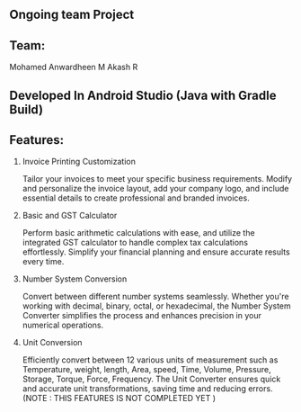 ## Ongoing team Project

## Team:

Mohamed Anwardheen M
Akash R 

## Developed In Android Studio (Java with Gradle Build)

## Features: 

 1. Invoice Printing Customization

    Tailor your invoices to meet your specific business requirements. Modify and personalize the invoice layout, add your company logo, and include essential details to create professional and branded invoices.

 2. Basic and GST Calculator

    Perform basic arithmetic calculations with ease, and utilize the integrated GST calculator to handle complex tax calculations effortlessly. Simplify your financial planning and ensure accurate results every time.

3. Number System Conversion

    Convert between different number systems seamlessly. Whether you're working with decimal, binary, octal, or hexadecimal, the Number System Converter simplifies the process and enhances precision in your numerical operations.

4. Unit Conversion

    Efficiently convert between 12 various units of measurement such as Temperature, weight, length, Area, speed, Time, Volume, Pressure, Storage, Torque, Force, Frequency. The Unit Converter ensures quick and accurate unit transformations, saving time and reducing errors.(NOTE : THIS FEATURES  IS NOT COMPLETED YET )
